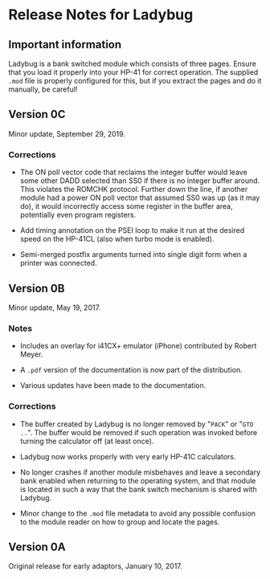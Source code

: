 # Release Notes for Ladybug

## Important information

Ladybug is a bank switched module which consists of three pages. Ensure that you load it properly into your HP-41 for correct operation. The supplied `.mod` file is properly configured for this, but if you extract the pages and do it manually, be careful!

## Version 0C

Minor update, September 29, 2019.

### Corrections

* The ON poll vector code that reclaims the integer buffer would leave
  some other DADD selected than SS0 if there is no integer buffer
  around. This violates the ROMCHK protocol. Further down the line, if
  another module had a power ON poll vector that assumed SS0 was up
  (as it may do), it would incorrectly access some register in the
  buffer area, potentially even program registers.

* Add timing annotation on the PSEI loop to make it run at the desired
  speed on the HP-41CL (also when turbo mode is enabled).

* Semi-merged postfix arguments turned into single digit form when a
  printer was connected.


## Version 0B

Minor update, May 19, 2017.

### Notes

* Includes an overlay for i41CX+ emulator (iPhone) contributed by Robert Meyer.

* A `.pdf` version of the documentation is now part of the distribution.

* Various updates have been made to the documentation.

### Corrections

* The buffer created by Ladybug is no longer removed by "`PACK`" or "`GTO ..`". The buffer would be removed if such operation was invoked before turning the calculator off (at least once).

* Ladybug now works properly with very early HP-41C calculators.

* No longer crashes if another module misbehaves and leave a secondary bank enabled when returning to the operating system, and that module is located in such a way that the bank switch mechanism is shared with Ladybug.

* Minor change to the `.mod` file metadata to avoid any possible confusion to the module reader on how to group and locate the pages.


## Version 0A

Original release for early adaptors, January 10, 2017.
